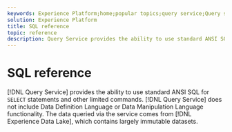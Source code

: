 ```yaml
---
keywords: Experience Platform;home;popular topics;query service;Query service;sql;sql reference;
solution: Experience Platform
title: SQL reference
topic: reference
description: Query Service provides the ability to use standard ANSI SQL for SELECT statements and other limited commands.
---
```


# SQL reference

[!DNL Query Service] provides the ability to use standard ANSI SQL for `SELECT` statements and other limited commands. [!DNL Query Service] does not include Data Definition Language or Data Manipulation Language functionality. The data queried via the service comes from [!DNL Experience Data Lake], which contains largely immutable datasets. 
